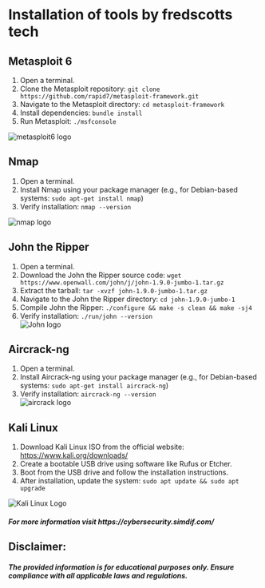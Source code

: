 <!DOCTYPE html>
<html lang="en">
<head>
    <meta charset="UTF-8">
    <meta name="viewport" content="width=device-width, initial-scale=1.0">
    
</head>
<body>
    <h1>Installation of tools by fredscotts tech</h1>
    <h2>Metasploit 6</h2>
    <ol>
        <li>Open a terminal.</li>
        <li>Clone the Metasploit repository: <code>git clone https://github.com/rapid7/metasploit-framework.git</code></li>
        <li>Navigate to the Metasploit directory: <code>cd metasploit-framework</code></li>
        <li>Install dependencies: <code>bundle install</code></li>
        <li>Run Metasploit: <code>./msfconsole</code></li>
    </ol>
    <img src="https://encrypted-tbn0.gstatic.com/images?q=tbn:ANd9GcQHjgt3WGg6Gy-S12BPQrBNSKc-xfujD8OaDOxdR3Z1GQ&s" alt="metasploit6 logo">
    <h2>Nmap</h2>
    <ol>
        <li>Open a terminal.</li>
        <li>Install Nmap using your package manager (e.g., for Debian-based systems: <code>sudo apt-get install nmap</code>)</li>
        <li>Verify installation: <code>nmap --version</code></li>
    </ol>
    <img src="https://encrypted-tbn0.gstatic.com/images?q=tbn:ANd9GcRKgZEBRmmY2kIaijeL6CKNKIPhB2Dj6zw1NxsP6T7p8A&s" alt="nmap logo">
    <h2>John the Ripper</h2>
    <ol>
        <li>Open a terminal.</li>
        <li>Download the John the Ripper source code: <code>wget https://www.openwall.com/john/j/john-1.9.0-jumbo-1.tar.gz</code></li>
        <li>Extract the tarball: <code>tar -xvzf john-1.9.0-jumbo-1.tar.gz</code></li>
        <li>Navigate to the John the Ripper directory: <code>cd john-1.9.0-jumbo-1</code></li>
        <li>Compile John the Ripper: <code>./configure && make -s clean && make -sj4</code></li>
        <li>Verify installation: <code>./run/john --version</code></li>
<img src="https://encrypted-tbn0.gstatic.com/images?q=tbn:ANd9GcRJ6fZJupg6KSOSR6OCipLZooFpag1sCr3TiWrcyZ5Daw&s" alt="John logo">
    </ol>
    <h2>Aircrack-ng</h2>
    <ol>
        <li>Open a terminal.</li>
        <li>Install Aircrack-ng using your package manager (e.g., for Debian-based systems: <code>sudo apt-get install aircrack-ng</code>)</li>
        <li>Verify installation: <code>aircrack-ng --version</code></li>
<img src="https://encrypted-tbn0.gstatic.com/images?q=tbn:ANd9GcSAaC-W1dNA5GUsogVn3zaf0f5FGLKfQrpWP_H9oWMPPg&s" alt="aircrack logo">
    </ol>
    <h2>Kali Linux</h2>
    <ol>
        <li>Download Kali Linux ISO from the official website: <a href="https://www.kali.org/downloads/">https://www.kali.org/downloads/</a></li>
        <li>Create a bootable USB drive using software like Rufus or Etcher.</li>
        <li>Boot from the USB drive and follow the installation instructions.</li>
        <li>After installation, update the system: <code>sudo apt update && sudo apt upgrade</code></li>
    </ol>
    <!-- Add images here for Kali Linux and other tools -->
    <img src="https://encrypted-tbn0.gstatic.com/images?q=tbn:ANd9GcStGH1aFv_9LgUmO7mQTCoYBscjKmxt2nDHUxp73dEiwg&s" alt="Kali Linux Logo">
    <!-- Repeat the above steps for other tools -->
     <h5>For more information visit https://cybersecurity.simdif.com/</h5>
<h2>Disclaimer:</h2><h5> The provided information is for educational purposes only. Ensure compliance with all applicable laws and regulations.</h5>
</body>
</html>
